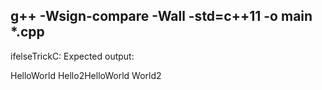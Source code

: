 g++ -Wsign-compare -Wall -std=c++11 -o main *.cpp
-----------------------------------

ifelseTrickC:
Expected output:

HelloWorld
Hello2HelloWorld
World2
